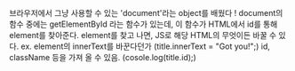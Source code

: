 브라우저에서 그냥 사용할 수 있는 'document'라는 object를 배웠다 !
document의 함수 중에는 getElementById 라는 함수가 있는데,
이 함수가 HTML에서 id를 통해 element를 찾아준다.
element를 찾고 나면, JS로 해당 HTML의 무엇이든 바꿀 수 있다.
ex. element의 innerText를 바꾼다던가 (title.innerText = "Got you!";)
id, className 등을 가져 올 수 있음. (cosole.log(title.id);)
